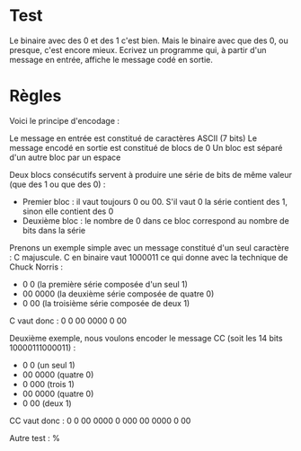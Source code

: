 # Test

Le binaire avec des 0 et des 1 c'est bien. Mais le binaire avec que des 0, ou presque, c'est encore mieux. 
Ecrivez un programme qui, à partir d'un message en entrée, affiche le message codé en sortie.

# Règles
Voici le principe d'encodage :

Le message en entrée est constitué de caractères ASCII (7 bits)
Le message encodé en sortie est constitué de blocs de 0
Un bloc est séparé d'un autre bloc par un espace

Deux blocs consécutifs servent à produire une série de bits de même valeur (que des 1 ou que des 0) :
- Premier bloc : il vaut toujours 0 ou 00. S'il vaut 0 la série contient des 1, sinon elle contient des 0
- Deuxième bloc : le nombre de 0 dans ce bloc correspond au nombre de bits dans la série

Prenons un exemple simple avec un message constitué d'un seul caractère : C majuscule. C en binaire vaut 1000011 ce qui donne avec la technique de Chuck Norris :
- 0 0 (la première série composée d'un seul 1)
- 00 0000 (la deuxième série composée de quatre 0)
- 0 00 (la troisième série composée de deux 1)

C vaut donc : 0 0 00 0000 0 00

 
Deuxième exemple, nous voulons encoder le message CC (soit les 14 bits 10000111000011) :
- 0 0 (un seul 1)
- 00 0000 (quatre 0)
- 0 000 (trois 1)
- 00 0000 (quatre 0)
- 0 00 (deux 1)

CC vaut donc : 0 0 00 0000 0 000 00 0000 0 00

Autre test : %
